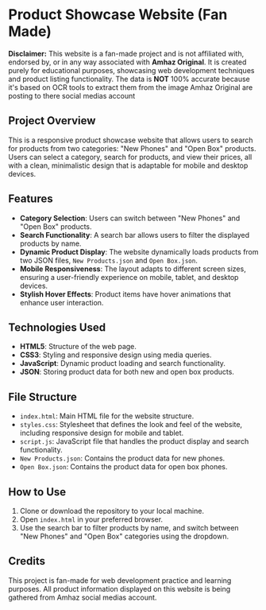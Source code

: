 # Product Showcase Website (Fan Made)

**Disclaimer:**
This website is a fan-made project and is not affiliated with, endorsed by, or in any way associated with **Amhaz Original**. It is created purely for educational purposes, showcasing web development techniques and product listing functionality. 
The data is **NOT** 100% accurate because it's based on OCR tools to extract them from the image Amhaz Original are posting to there social medias account

## Project Overview

This is a responsive product showcase website that allows users to search for products from two categories: "New Phones" and "Open Box" products. Users can select a category, search for products, and view their prices, all with a clean, minimalistic design that is adaptable for mobile and desktop devices.

## Features

- **Category Selection**: Users can switch between "New Phones" and "Open Box" products.
- **Search Functionality**: A search bar allows users to filter the displayed products by name.
- **Dynamic Product Display**: The website dynamically loads products from two JSON files, `New Products.json` and `Open Box.json`.
- **Mobile Responsiveness**: The layout adapts to different screen sizes, ensuring a user-friendly experience on mobile, tablet, and desktop devices.
- **Stylish Hover Effects**: Product items have hover animations that enhance user interaction.

## Technologies Used

- **HTML5**: Structure of the web page.
- **CSS3**: Styling and responsive design using media queries.
- **JavaScript**: Dynamic product loading and search functionality.
- **JSON**: Storing product data for both new and open box products.

## File Structure

- `index.html`: Main HTML file for the website structure.
- `styles.css`: Stylesheet that defines the look and feel of the website, including responsive design for mobile and tablet.
- `script.js`: JavaScript file that handles the product display and search functionality.
- `New Products.json`: Contains the product data for new phones.
- `Open Box.json`: Contains the product data for open box phones.

## How to Use

1. Clone or download the repository to your local machine.
2. Open `index.html` in your preferred browser.
3. Use the search bar to filter products by name, and switch between "New Phones" and "Open Box" categories using the dropdown.

## Credits

This project is fan-made for web development practice and learning purposes. All product information displayed on this website is being gathered from Amhaz social medias account.
